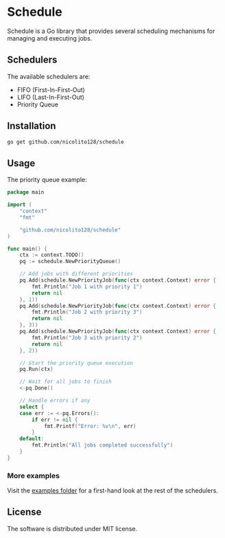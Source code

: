 # Schedule

Schedule is a Go library that provides several scheduling mechanisms for managing and executing jobs.

## Schedulers

The available schedulers are:

* FIFO (First-In-First-Out)
* LIFO (Last-In-First-Out)
* Priority Queue

## Installation

```sh
go get github.com/nicolito128/schedule
```

## Usage

The priority queue example:

```go
package main

import (
	"context"
	"fmt"

	"github.com/nicolito128/schedule"
)

func main() {
	ctx := context.TODO()
	pq := schedule.NewPriorityQueue()

	// Add jobs with different priorities
	pq.Add(schedule.NewPriorityJob(func(ctx context.Context) error {
		fmt.Println("Job 1 with priority 1")
		return nil
	}, 1))
	pq.Add(schedule.NewPriorityJob(func(ctx context.Context) error {
		fmt.Println("Job 2 with priority 3")
		return nil
	}, 3))
	pq.Add(schedule.NewPriorityJob(func(ctx context.Context) error {
		fmt.Println("Job 3 with priority 2")
		return nil
	}, 2))

	// Start the priority queue execution
	pq.Run(ctx)

	// Wait for all jobs to finish
	<-pq.Done()

	// Handle errors if any
	select {
	case err := <-pq.Errors():
		if err != nil {
			fmt.Printf("Error: %v\n", err)
		}
	default:
		fmt.Println("All jobs completed successfully")
	}
}
```


### More examples

Visit the [examples folder](./examples) for a first-hand look at the rest of the schedulers.

## License

The software is distributed under MIT license.